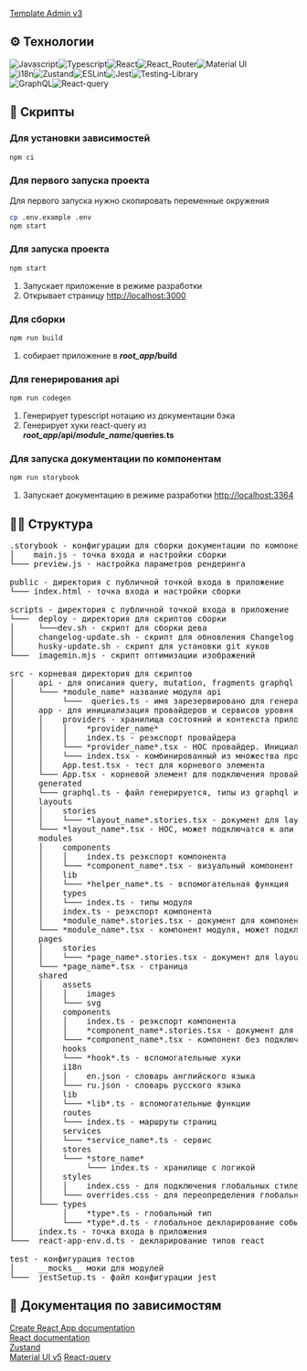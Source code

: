 [Template Admin v3](https://gitlab.dev.echo-company.ru/yugra/frontend/yugra-admin)

## ⚙️ Технологии

![Javascript](https://img.shields.io/badge/Javascript-323330?style=for-the-badge&logo=javascript&logoColor=3DF7DF1E)![Typescript](https://img.shields.io/badge/Typescript-20232A?style=for-the-badge&logo=typescript&logoColor=4476с0)![React](https://img.shields.io/badge/React-20232A?style=for-the-badge&logo=react&logoColor=61DAFB)![React_Router](https://img.shields.io/badge/React_Router-CA4245?style=for-the-badge&logo=react-router&logoColor=white)![Material UI](https://img.shields.io/badge/material_ui-%230081CB.svg?style=for-the-badge&logo=mui&logoColor=white)<br/>
![i18n](https://img.shields.io/badge/-i18n-black?style=for-the-badge&logo=i18next&logoColor=white)![Zustand](https://img.shields.io/badge/-Zustand-yellow?style=for-the-badge&logo=javascript&logoColor=white)![ESLint](https://img.shields.io/badge/-ESLint-4531b7?style=for-the-badge&logo=ESLint&logoColor=white)![Jest](https://img.shields.io/badge/-jest-%23C21325?style=for-the-badge&logo=jest&logoColor=white)![Testing-Library](https://img.shields.io/badge/-Testing_Library-%23E33332?style=for-the-badge&logo=testing-library&logoColor=white)<br/>
![GraphQL](https://img.shields.io/badge/-GraphQL-E10098?style=for-the-badge&logo=graphql&logoColor=white)![React-query](https://img.shields.io/badge/-react_query-000?style=for-the-badge&logo=react-query)

## 🤖 Скрипты

### Для установки зависимостей

```bash
npm ci
```

### Для первого запуска проекта

Для первого запуска нужно скопировать переменные окружения

```bash
cp .env.example .env
npm start
```

### Для запуска проекта

```bash
npm start
```

1. Запускает приложение в режиме разработки
2. Открывает страницу [http://localhost:3000](http://localhost:3000)

### Для сборки

```bash
npm run build
```

1. собирает приложение в **_root_app_/build**

### Для генерирования api

```bash
npm run codegen
```

1. Генерирует typescript нотацию из документации бэка
2. Генерирует хуки react-query из **_root_app_/api/_module_name_/queries.ts**

### Для запуска документации по компонентам

```bash
npm run storybook
```

1. Запускает документацию в режиме разработки [http://localhost:3364](http://localhost:3364)

## 💁‍♂️ Структура

<pre>
.storybook - конфигурации для сборки документации по компонентам
│    main.js - точка входа и настройки сборки
└─── preview.js - настройка параметров рендеринга

public - директория с публичной точкой входа в приложение
└─── index.html - точка входа и настройки сборки

scripts - директория с публичной точкой входа в приложение
└───  deploy - директория для скриптов сборки
│     └───dev.sh - скрипт для сборки дева
│     changelog-update.sh - скрипт для обновления Changelog
│     husky-update.sh - скрипт для установки git хуков
└───  imagemin.mjs - скрипт оптимизации изображений

src - корневая директория для скриптов
│     api - для описания query, mutation, fragments graphql
│     └─── *module_name* название модуля api
│          └───  queries.ts - имя зарезервировано для генерации кода typescript и хуков
│     app - для инициализация провайдеров и сервисов уровня приложения
│     │    providers - хранилища состояний и контекста приложения
│     │    │    *provider_name*
│     │    │    index.ts - реэкспорт провайдера
│     │    └─── *provider_name*.tsx - HOC провайдер. Инициализатор сервиса, который подключается в app
│     │    └─── index.tsx - комбинированный из множества провайдеров провайдер (для упрощения подключения)
│     │    App.test.tsx - тест для корневого элемента
│     └─── App.tsx - корневой элемент для подключения провайдеров
│     generated
│     └─── graphql.ts - файл генерируется, типы из graphql и хуки из *root_app*/api/*module_name*/queries.ts
│     layouts
│     │    stories
│     │    └─── *layout_name*.stories.tsx - документ для layout
│     └─── *layout_name*.tsx - HOC, может подключатся к апи и хранилищам
│     modules
│     │    components
│     │    │    index.ts реэкспорт компонента
│     │    └─── *component_name*.tsx - визуальный компонент модуля
│     │    lib
│     │    └─── *helper_name*.ts - вспомогательная функция
│     │    types
│     │    └─── index.ts - типы модуля
│     │    index.ts - реэкспорт компонента
│     │    *module_name*.stories.tsx - документ для компонент модуля
│     └─── *module_name*.tsx - компонент модуля, может подключатся к апи и хранилищам
│     pages
│     │    stories
│     │    └─── *page_name*.stories.tsx - документ для layout
│     └─── *page_name*.tsx - страница
│     shared
│     │    assets
│     │    │    images
│     │    └─── svg
│     │    components
│     │    │    index.ts - реэкспорт компонента
│     │    │    *component_name*.stories.tsx - документ для компонент
│     │    └─── *component_name*.tsx - компонент без подключения к хранилищам и апи, все из пропов
│     │    hooks
│     │    └─── *hook*.ts - вспомогательные хуки
│     │    i18n
│     │    │    en.json - словарь английского языка
│     │    └─── ru.json - словарь русского языка
│     │    lib
│     │    └─── *lib*.ts - вспомогательные функции
│     │    routes
│     │    └─── index.ts - маршруты страниц
│     │    services
│     │    └─── *service_name*.ts - сервис
│     │    stores
│     │    └─── *store_name*
│     │         └─── index.ts - хранилище с логикой
│     │    styles
│     │    │    index.css - для подключения глобальных стилей
│     │    └─── overrides.css - для переопределения глобальных стилей
│     └─── types
│          │    *type*.ts - глобальный тип
│          └─── *type*.d.ts - глобальное декларирование событий, окружения, библиотек и т.д.
│     index.ts - точка входа в приложения
└───  react-app-env.d.ts - декларирование типов react

test - конфигурация тестов
│     __mocks__ моки для модулей
└───  jestSetup.ts - файл конфигурации jest
</pre>

## 🤖 Документация по зависимостям

[Create React App documentation](https://facebook.github.io/create-react-app/docs/getting-started)<br/>
[React documentation](https://reactjs.org/)<br/>
[Zustand](https://github.com/pmndrs/zustand)<br/>
[Material UI v5](https://mui.com/material-ui/getting-started/overview/)
[React-query](https://tanstack.com/query/v4/docs/react/overview)<br/>
